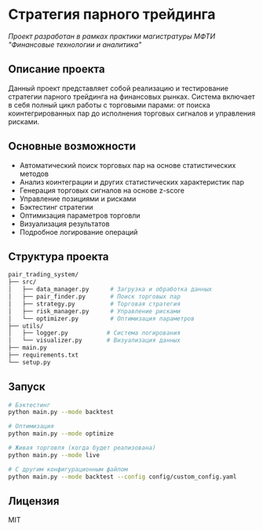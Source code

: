 # Стратегия парного трейдинга

*Проект разработан в рамках практики магистратуры МФТИ "Финансовые технологии и аналитика"*

## Описание проекта

Данный проект представляет собой реализацию и тестирование стратегии парного трейдинга на финансовых рынках. Система включает в себя полный цикл работы с торговыми парами: от поиска коинтегрированных пар до исполнения торговых сигналов и управления рисками.

## Основные возможности

- Автоматический поиск торговых пар на основе статистических методов
- Анализ коинтеграции и других статистических характеристик пар
- Генерация торговых сигналов на основе z-score
- Управление позициями и рисками
- Бэктестинг стратегии
- Оптимизация параметров торговли
- Визуализация результатов
- Подробное логирование операций

## Структура проекта
```bash
pair_trading_system/
├── src/
│   ├── data_manager.py      # Загрузка и обработка данных
│   ├── pair_finder.py       # Поиск торговых пар
│   ├── strategy.py          # Торговая стратегия
│   ├── risk_manager.py      # Управление рисками
│   └── optimizer.py         # Оптимизация параметров
├── utils/
│   ├── logger.py           # Система логирования
│   └── visualizer.py       # Визуализация данных
├── main.py                 
├── requirements.txt        
└── setup.py               
```

## Запуск
```bash
# Бэктестинг
python main.py --mode backtest

# Оптимизация
python main.py --mode optimize

# Живая торговля (когда будет реализована)
python main.py --mode live

# С другим конфигурационным файлом
python main.py --mode backtest --config config/custom_config.yaml
```

## Лицензия

MIT
